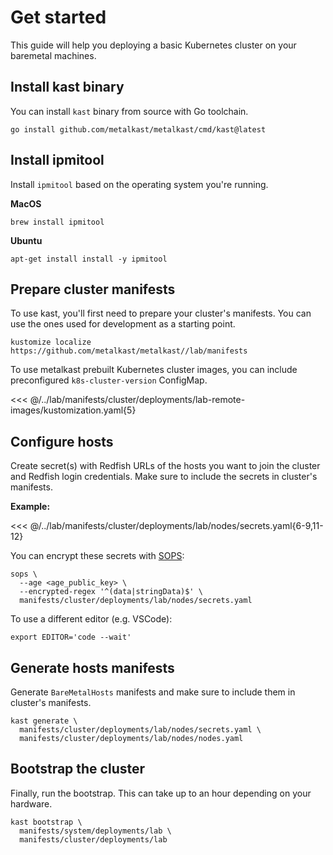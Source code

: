 # Get started

This guide will help you deploying a basic Kubernetes cluster on your baremetal machines.

## Install kast binary

You can install `kast` binary from source with Go toolchain.

```shell
go install github.com/metalkast/metalkast/cmd/kast@latest
```

## Install ipmitool

Install `ipmitool` based on the operating system you're running.

**MacOS**

```shell
brew install ipmitool
```

**Ubuntu**

```shell
apt-get install install -y ipmitool
```

## Prepare cluster manifests

To use kast, you'll first need to prepare your cluster's manifests. You can use the ones used for development as a starting point.

```shell
kustomize localize https://github.com/metalkast/metalkast//lab/manifests
```

To use metalkast prebuilt Kubernetes cluster images, you can include preconfigured `k8s-cluster-version` ConfigMap.

<<< @/../lab/manifests/cluster/deployments/lab-remote-images/kustomization.yaml{5}

## Configure hosts

Create secret(s) with Redfish URLs of the hosts you want to join the cluster and Redfish login credentials. Make sure to include the secrets in cluster's manifests.

**Example:**

<<< @/../lab/manifests/cluster/deployments/lab/nodes/secrets.yaml{6-9,11-12}

You can encrypt these secrets with [SOPS][sops]:

```shell
sops \
  --age <age_public_key> \
  --encrypted-regex '^(data|stringData)$' \
  manifests/cluster/deployments/lab/nodes/secrets.yaml
```

To use a different editor (e.g. VSCode):

```shell
export EDITOR='code --wait'
```

## Generate hosts manifests

Generate `BareMetalHosts` manifests and make sure to include them in cluster's manifests.

```shell { name=generate }
kast generate \
  manifests/cluster/deployments/lab/nodes/secrets.yaml \
  manifests/cluster/deployments/lab/nodes/nodes.yaml
```

## Bootstrap the cluster

Finally, run the bootstrap. This can take up to an hour depending on your hardware.

```shell { name=bootstrap }
kast bootstrap \
  manifests/system/deployments/lab \
  manifests/cluster/deployments/lab
```

[sops]: https://github.com/getsops/sops
